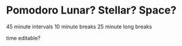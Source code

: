 # Pomodoro Lunar? Stellar? Space?

45 minute intervals
10 minute breaks
25 minute long breaks

time editable? 